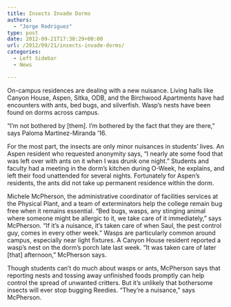 ```yaml
---
title: Insects Invade Dorms
authors: 
  - "Jorge Rodriguez"
type: post
date: 2012-09-21T17:30:29+00:00
url: /2012/09/21/insects-invade-dorms/
categories:
  - Left Sidebar
  - News

---
```

On-campus residences are dealing with a new nuisance. Living halls like Canyon House, Aspen, Sitka, ODB, and the Birchwood Apartments have had encounters with ants, bed bugs, and silverfish. Wasp&#8217;s nests have been found on dorms across campus.

“I’m not bothered by [them]. I’m bothered by the fact that they are there,” says Paloma Martinez-Miranda ’16.

For the most part, the insects are only minor nuisances in students’ lives. An Aspen resident who requested anonymity says, “I nearly ate some food that was left over with ants on it when I was drunk one night.” Students and faculty had a meeting in the dorm’s kitchen during O-Week, he explains, and left their food unattended for several nights. Fortunately for Aspen’s residents, the ants did not take up permanent residence within the dorm.

Michele McPherson, the administrative coordinator of facilities services at the Physical Plant, and a team of exterminators help the college remain bug free when it remains essential. “Bed bugs, wasps, any stinging animal where someone might be allergic to it, we take care of it immediately,” says McPherson. “If it’s a nuisance, it’s taken care of when Saul, the pest control guy, comes in every other week.” Wasps are particularly common around campus, especially near light fixtures. A Canyon House resident reported a wasp&#8217;s nest on the dorm’s porch late last week. “It was taken care of later [that] afternoon,” McPherson says.

Though students can’t do much about wasps or ants, McPherson says that reporting nests and tossing away unfinished foods promptly can help control the spread of unwanted critters. But it’s unlikely that bothersome insects will ever stop bugging Reedies. “They’re a nuisance,” says McPherson.